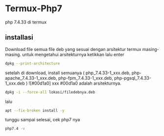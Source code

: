 # Termux-Php7
php 7.4.33 di termux

## installasi
Download file semua file deb yang sesuai dengan arsitektur termux masing-masing.
untuk mengetahui arsitekturnya ketikkan lalu enter

```bash
dpkg --print-architecture
```
    
setelah di download, install semuanya ( php_7.4.33-1_xxx.deb, php-apache_7.4.33-1_xxx.deb, php-fpm_7.4.33-1_xxx.deb, php-pgsql_7.4.33-1_xxx.deb ) ![#00d1a0] xxx #00d1a0 adalah arsitekturnya.

```bash
dpkg -i --force-all lokasi/filedebnya.deb
```
lalu
```bash
apt --fix-broken install -y
```
tunggu sampai selesai, cek php7 nya  
```bash
php7.4 -v
```
